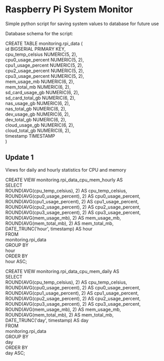 # Raspberry Pi System Monitor

Simple python script for saving system values to database for future use

Database schema for the script:

CREATE TABLE monitoring.rpi_data (  
	id BIGSERIAL PRIMARY KEY,  
	cpu_temp_celsius NUMERIC(5, 2),  
	cpu0_usage_percent NUMERIC(5, 2),  
	cpu1_usage_percent NUMERIC(5, 2),  
	cpu2_usage_percent NUMERIC(5, 2),  
	cpu3_usage_percent NUMERIC(5, 2),  
	mem_usage_mb NUMERIC(6, 2),  
	mem_total_mb NUMERIC(6, 2),  
	sd_card_usage_gb NUMERIC(6, 2),  
	sd_card_total_gb NUMERIC(6, 2),  
	nas_usage_gb NUMERIC(6, 2),  
	nas_total_gb NUMERIC(6, 2),  
	dev_usage_gb NUMERIC(6, 2),  
	dev_total_gb NUMERIC(6, 2),  
	cloud_usage_gb NUMERIC(6, 2),  
	cloud_total_gb NUMERIC(6, 2),  
	timestamp TIMESTAMP  
)

## Update 1

Views for daily and hourly statistics for CPU and memory

CREATE VIEW monitoring.rpi_data_cpu_mem_hourly AS  
	SELECT  
		ROUND(AVG(cpu_temp_celsius), 2) AS cpu_temp_celsius,  
		ROUND(AVG(cpu0_usage_percent), 2) AS cpu0_usage_percent,  
		ROUND(AVG(cpu1_usage_percent), 2) AS cpu1_usage_percent,  
		ROUND(AVG(cpu2_usage_percent), 2) AS cpu2_usage_percent,  
		ROUND(AVG(cpu3_usage_percent), 2) AS cpu3_usage_percent,  
		ROUND(AVG(mem_usage_mb), 2) AS mem_usage_mb,  
		ROUND(AVG(mem_total_mb), 2) AS mem_total_mb,  
		DATE_TRUNC('hour', timestamp) AS hour  
	FROM  
		monitoring.rpi_data  
	GROUP BY  
		hour  
	ORDER BY  
	hour ASC;

CREATE VIEW monitoring.rpi_data_cpu_mem_daily AS  
	SELECT  
		ROUND(AVG(cpu_temp_celsius), 2) AS cpu_temp_celsius,  
		ROUND(AVG(cpu0_usage_percent), 2) AS cpu0_usage_percent,  
		ROUND(AVG(cpu1_usage_percent), 2) AS cpu1_usage_percent,  
		ROUND(AVG(cpu2_usage_percent), 2) AS cpu2_usage_percent,  
		ROUND(AVG(cpu3_usage_percent), 2) AS cpu3_usage_percent,  
		ROUND(AVG(mem_usage_mb), 2) AS mem_usage_mb,  
		ROUND(AVG(mem_total_mb), 2) AS mem_total_mb,  
		DATE_TRUNC('day', timestamp) AS day  
	FROM  
		monitoring.rpi_data  
	GROUP BY  
		day  
	ORDER BY  
	day ASC;

